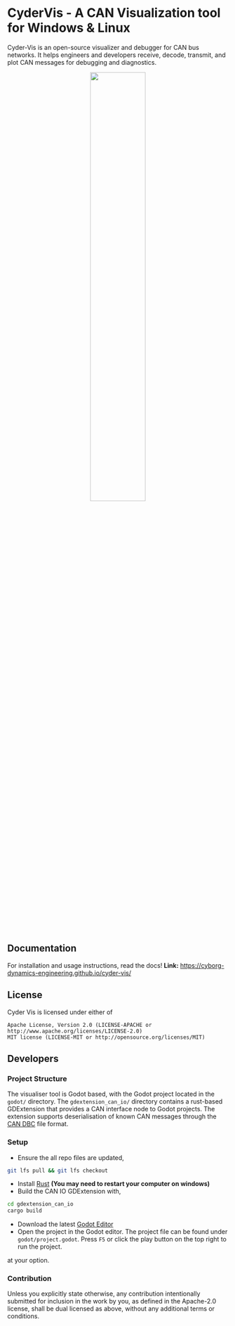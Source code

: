 # CyderVis - A CAN Visualization tool for Windows & Linux

Cyder-Vis is an open-source visualizer and debugger for CAN bus networks. It helps engineers and developers receive, decode, transmit, and plot CAN messages for debugging and diagnostics.

<p align="center">
    <img src="godot/screenshot.png" width="50%">
</p>

## Documentation

For installation and usage instructions, read the docs!
**Link:** https://cyborg-dynamics-engineering.github.io/cyder-vis/

## License

Cyder Vis is licensed under either of

    Apache License, Version 2.0 (LICENSE-APACHE or http://www.apache.org/licenses/LICENSE-2.0)
    MIT license (LICENSE-MIT or http://opensource.org/licenses/MIT)


## Developers

### Project Structure

The visualiser tool is Godot based, with the Godot project located in the `godot/` directory. The `gdextension_can_io/` directory contains a rust-based GDExtension that provides a CAN interface node to Godot projects. The extension supports deserialisation of known CAN messages through the [CAN DBC](https://www.csselectronics.com/pages/can-dbc-file-database-intro) file format.

### Setup

- Ensure the all repo files are updated,

```bash
git lfs pull && git lfs checkout
```

- Install [Rust](https://www.rust-lang.org/tools/install) **(You may need to restart your computer on windows)**
- Build the CAN IO GDExtension with,

```bash
cd gdextension_can_io
cargo build
```

- Download the latest [Godot Editor](https://godotengine.org/)
- Open the project in the Godot editor. The project file can be found under `godot/project.godot`. Press `F5` or click the play button on the top right to run the project.

at your option.

### Contribution

Unless you explicitly state otherwise, any contribution intentionally submitted for inclusion in the work by you, as defined in the Apache-2.0 license, shall be dual licensed as above, without any additional terms or conditions.
